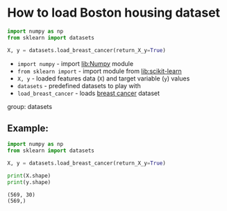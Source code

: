 # How to load Boston housing dataset

```python
import numpy as np
from sklearn import datasets

X, y = datasets.load_breast_cancer(return_X_y=True)
```

- `import numpy` - import [lib:Numpy](https://onelinerhub.com/python-numpy/how-to-install-python-numpy-lib) module
- `from sklearn import` - import module from [lib:scikit-learn](https://onelinerhub.com/python-scikit-learn/how-to-install-scikit-learn-using-pip)
- `X, y` - loaded features data (`X`) and target variable (`y`) values
- `datasets` - predefined datasets to play with
- `load_breast_cancer` - loads [breast cancer](https://scikit-learn.org/stable/modules/generated/sklearn.datasets.load_breast_cancer.html) dataset

group: datasets

## Example: 
```python
import numpy as np
from sklearn import datasets

X, y = datasets.load_breast_cancer(return_X_y=True)

print(X.shape)
print(y.shape)
```
```
(569, 30)
(569,)

```

